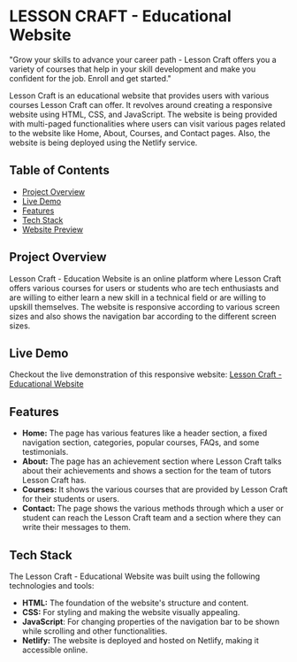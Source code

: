 
# LESSON CRAFT - Educational Website
"Grow your skills to advance your career path - Lesson Craft offers you a variety of courses that help in your skill development and make you confident for the job. Enroll and get started."

Lesson Craft is an educational website that provides users with various courses Lesson Craft can offer. It revolves around creating a responsive website using HTML, CSS, and JavaScript. The website is being provided with multi-paged functionalities where users can visit various pages related to the website like Home, About, Courses, and Contact pages. Also, the website is being deployed using the Netlify service.

## Table of Contents
- [Project Overview](#project-overview)
- [Live Demo](#live-demo)
- [Features](#features)
- [Tech Stack](#tech-stack)
- [Website Preview](#website-preview)

## Project Overview
Lesson Craft - Education Website is an online platform where Lesson Craft offers various courses for users or students who are tech enthusiasts and are willing to either learn a new skill in a technical field or are willing to upskill themselves. The website is responsive according to various screen sizes and also shows the navigation bar according to the different screen sizes.

## Live Demo
Checkout the live demonstration of this responsive website: [Lesson Craft - Educational Website](https://edify-educational-app.vercel.app/)

## Features
- **Home:** The page has various features like a header section, a fixed navigation section, categories, popular courses, FAQs, and some testimonials.
- **About:** The page has an achievement section where Lesson Craft talks about their achievements and shows a section for the team of tutors Lesson Craft has.
- **Courses:** It shows the various courses that are provided by Lesson Craft for their students or users.
- **Contact:** The page shows the various methods through which a user or student can reach the Lesson Craft team and a section where they can write their messages to them.

## Tech Stack
The Lesson Craft - Educational Website was built using the following technologies and tools:

- **HTML:** The foundation of the website's structure and content.
- **CSS:** For styling and making the website visually appealing.
- **JavaScript**: For changing properties of the navigation bar to be shown while scrolling and other functionalities.
- **Netlify:** The website is deployed and hosted on Netlify, making it accessible online.

